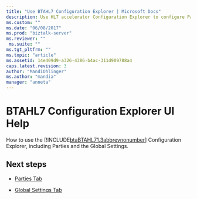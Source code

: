 ```yaml
---
title: "Use BTAHL7 Configuration Explorer | Microsoft Docs"
description: Use HL7 accelerator Configuration Explorer to configure Parties, and use the Global Settings
ms.custom: ""
ms.date: "06/08/2017"
ms.prod: "biztalk-server"
ms.reviewer: ""
 ms.suite: ""
ms.tgt_pltfrm: ""
ms.topic: "article"
ms.assetid: 14e409d9-a326-4386-b4ac-311d909788a4
caps.latest.revision: 3
author: "MandiOhlinger"
ms.author: "mandia"
manager: "anneta"
---
```

# BTAHL7 Configuration Explorer UI Help
How to use the [!INCLUDE[btaBTAHL71.3abbrevnonumber](../../includes/btabtahl71-3abbrevnonumber-md.md)] Configuration Explorer, including Parties and the Global Settings.
  
## Next steps
  
-   [Parties Tab](../../adapters-and-accelerators/accelerator-hl7/parties-tab.md)  
  
-   [Global Settings Tab](../../adapters-and-accelerators/accelerator-hl7/global-settings-tab.md)